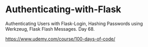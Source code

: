 # Authenticating-with-Flask
Authenticating Users with Flask-Login, Hashing Passwords using Werkzeug, Flask Flash Messages.
Day 68.

https://www.udemy.com/course/100-days-of-code/

